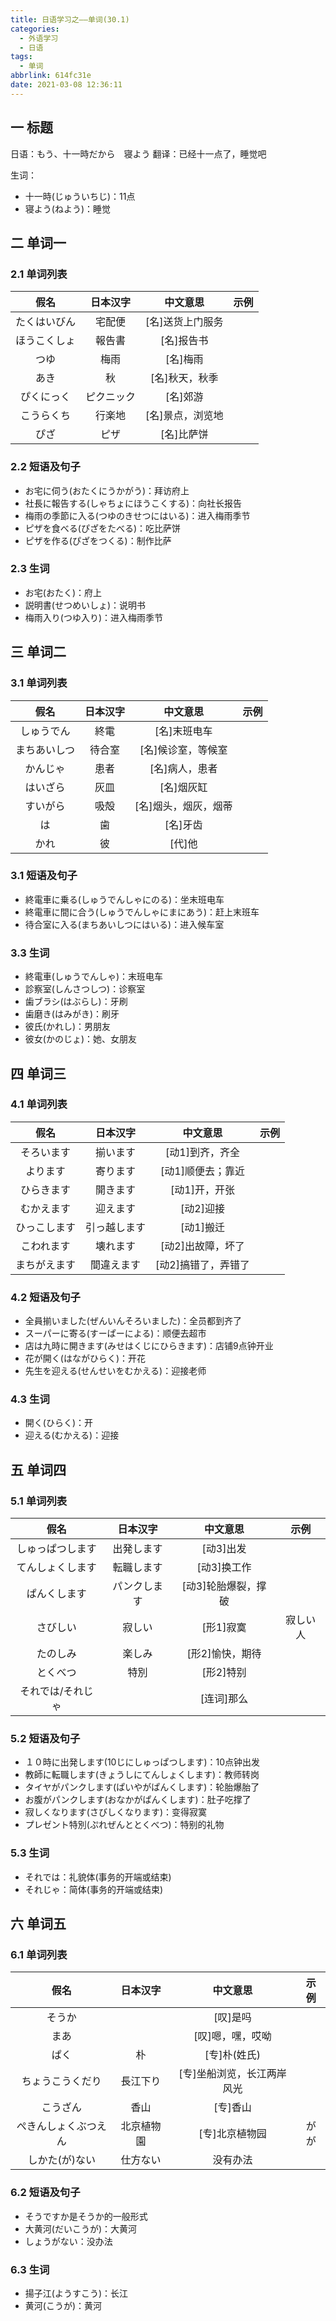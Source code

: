 ```yaml
---
title: 日语学习之——单词(30.1)
categories:
  - 外语学习
  - 日语
tags:
  - 单词
abbrlink: 614fc31e
date: 2021-03-08 12:36:11
---
```

## 一 标题

日语：もう、十一時だから　寝よう
翻译：已经十一点了，睡觉吧

<!--more-->

生词：

* 十一時(じゅういちじ)：11点
* 寝よう(ねよう)：睡觉

## 二 单词一

### 2.1 单词列表

|   **假名**   | **日本汉字** |   **中文意思**   | **示例** |
| :----------: | :----------: | :--------------: | :------: |
| たくはいびん |    宅配便    | [名]送货上门服务 |          |
| ほうこくしょ |    報告書    |    [名]报告书    |          |
|     つゆ     |     梅雨     |     [名]梅雨     |          |
|     あき     |      秋      |  [名]秋天，秋季  |          |
|  ぴくにっく  |  ピクニック  |     [名]郊游     |          |
|  こうらくち  |    行楽地    | [名]景点，浏览地 |          |
|     ぴざ     |     ピザ     |    [名]比萨饼    |          |

### 2.2 短语及句子

* お宅に伺う(おたくにうかがう)：拜访府上
* 社長に報告する(しゃちょにほうこくする)：向社长报告
* 梅雨の季節に入る(つゆのきせつにはいる)：进入梅雨季节
* ピザを食べる(ぴざをたべる)：吃比萨饼
* ピザを作る(ぴざをつくる)：制作比萨

### 2.3 生词

* お宅(おたく)：府上
* 説明書(せつめいしょ)：说明书
* 梅雨入り(つゆ入り)：进入梅雨季节

## 三 单词二

### 3.1 单词列表

|   **假名**   | **日本汉字** |     **中文意思**     | **示例** |
| :----------: | :----------: | :------------------: | :------: |
|  しゅうでん  |     終電     |     [名]末班电车     |          |
| まちあいしつ |    待合室    |  [名]候诊室，等候室  |          |
|   かんじゃ   |     患者     |    [名]病人，患者    |          |
|   はいざら   |     灰皿     |      [名]烟灰缸      |          |
|   すいがら   |     吸殻     | [名]烟头，烟灰，烟蒂 |          |
|      は      |      歯      |       [名]牙齿       |          |
|     かれ     |      彼      |        [代]他        |          |

### 3.1 短语及句子

* 終電車に乗る(しゅうでんしゃにのる)：坐末班电车
* 終電車に間に合う(しゅうでんしゃにまにあう)：赶上末班车
* 待合室に入る(まちあいしつにはいる)：进入候车室

### 3.3 生词

* 終電車(しゅうでんしゃ)：末班电车
* 診察室(しんさつしつ)：诊察室
* 歯ブラシ(はぶらし)：牙刷
* 歯磨き(はみがき)：刷牙
* 彼氏(かれし)：男朋友
* 彼女(かのじょ)：她、女朋友

## 四 单词三

### 4.1 单词列表

|   **假名**   | **日本汉字** |    **中文意思**     | **示例** |
| :----------: | :----------: | :-----------------: | :------: |
|  そろいます  |   揃います   |   [动1]到齐，齐全   |          |
|   よります   |   寄ります   |  [动1]顺便去；靠近  |          |
|  ひらきます  |   開きます   |    [动1]开，开张    |          |
|  むかえます  |   迎えます   |      [动2]迎接      |          |
| ひっこします | 引っ越します |      [动1]搬迁      |          |
|  こわれます  |   壊れます   |  [动2]出故障，坏了  |          |
| まちがえます |  間違えます  | [动2]搞错了，弄错了 |          |

### 4.2 短语及句子

* 全員揃いました(ぜんいんそろいました)：全员都到齐了
* スーパーに寄る(すーぱーによる)：顺便去超市
* 店は九時に開きます(みせはくじにひらきます)：店铺9点钟开业
* 花が開く(はながひらく)：开花
* 先生を迎える(せんせいをむかえる)：迎接老师

### 4.3 生词

* 開く(ひらく)：开
* 迎える(むかえる)：迎接

## 五 单词四

### 5.1 单词列表

|     **假名**      | **日本汉字** |    **中文意思**     | **示例** |
| :---------------: | :----------: | :-----------------: | :------: |
| しゅっぱつします  |  出発します  |      [动3]出发      |          |
| てんしょくします  |  転職します  |     [动3]换工作     |          |
|   ぱんくします    | パンクします | [动3]轮胎爆裂，撑破 |          |
|     さびしい      |    寂しい    |      [形1]寂寞      | 寂しい人 |
|     たのしみ      |    楽しみ    |   [形2]愉快，期待   |          |
|     とくべつ      |     特別     |      [形2]特别      |          |
| それでは/それじゃ |              |     [连词]那么      |          |

### 5.2 短语及句子

* １０時に出発します(10じにしゅっぱつします)：10点钟出发
* 教師に転職します(きょうしにてんしょくします)：教师转岗
* タイヤがパンクします(ぱいやがぱんくします)：轮胎爆胎了
* お腹がパンクします(おなかがぱんくします)：肚子吃撑了
* 寂しくなります(さびしくなります)：变得寂寞
* プレゼント特別(ぷれぜんととくべつ)：特别的礼物

### 5.3 生词

* それでは：礼貌体(事务的开端或结束)
* それじゃ：简体(事务的开端或结束)

## 六 单词五

### 6.1 单词列表

|       **假名**       | **日本汉字** |        **中文意思**        | **示例** |
| :------------------: | :----------: | :------------------------: | :------: |
|        そうか        |              |          [叹]是吗          |          |
|         まあ         |              |      [叹]嗯，嘿，哎呦      |          |
|         ぱく         |      朴      |        [专]朴(姓氏)        |          |
|   ちょうこうくだり   |   長江下り   | [专]坐船浏览，长江两岸风光 |          |
|       こうざん       |     香山     |          [专]香山          |          |
| ぺきんしょくぶつえん |  北京植物園  |       [专]北京植物园       |   がが   |
|    しかた(が)ない    |   仕方ない   |          没有办法          |          |

### 6.2 短语及句子

* そうですか是そうか的一般形式
* 大黄河(だいこうが)：大黄河
* しょうがない：没办法

### 6.3 生词

* 揚子江(ようすこう)：长江
* 黄河(こうが)：黄河